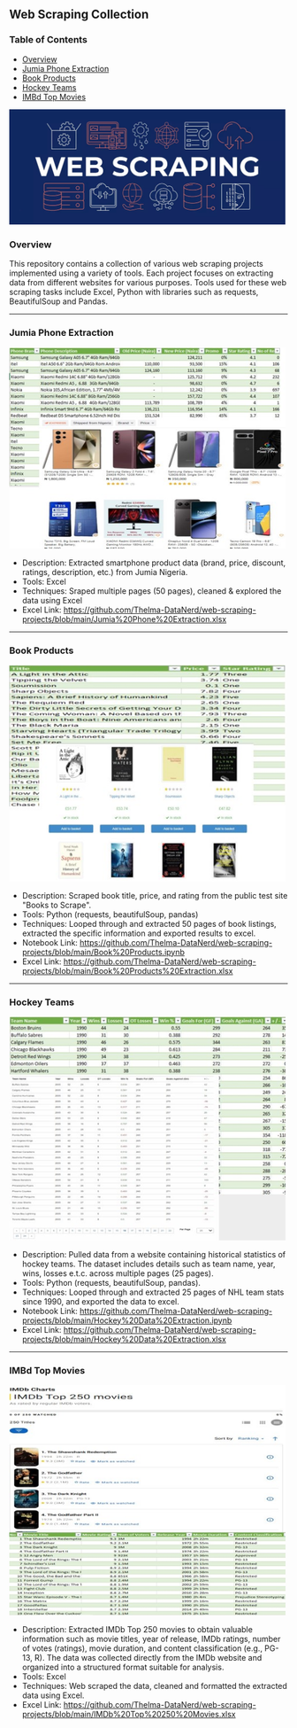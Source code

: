 ## Web Scraping Collection

### Table of Contents
- [Overview](#overview)
- [Jumia Phone Extraction](#jumia-phone-extraction)
- [Book Products](#book-products)
- [Hockey Teams](#hockey-teams)
- [IMBd Top Movies](#imbd-top-movies)



<img src="https://github.com/Thelma-DataNerd/web-scraping-projects/blob/main/Web%20Scraping%20Photo.jpg" width="500"/>

### Overview
This repository contains a collection of various web scraping projects implemented using a variety of tools. Each project focuses on extracting data from different websites for various purposes. Tools used for these web scraping tasks include Excel, Python with libraries such as requests, BeautifulSoup and Pandas. 

---
### Jumia Phone Extraction
<img src="https://raw.githubusercontent.com/Thelma-DataNerd/web-scraping-projects/main/Jumia%20Web%20Scrap.jpg" width="500"/>

- Description: Extracted smartphone product data (brand, price, discount, ratings, description, etc.) from Jumia Nigeria.
- Tools: Excel
- Techniques: Sraped multiple pages (50 pages), cleaned & explored the data using Excel
- Excel Link: https://github.com/Thelma-DataNerd/web-scraping-projects/blob/main/Jumia%20Phone%20Extraction.xlsx

---

### Book Products
<img src="https://raw.githubusercontent.com/Thelma-DataNerd/web-scraping-projects/main/Books%20Web%20Scrap.jpg" width="500"/>

-  Description: Scraped book title, price, and rating from the public test site "Books to Scrape".
- Tools: Python (requests, beautifulSoup, pandas)
- Techniques: Looped through and extracted 50 pages of book listings, extracted the specific information and exported results to excel.
- Notebook Link: https://github.com/Thelma-DataNerd/web-scraping-projects/blob/main/Book%20Products.ipynb
- Excel Link: https://github.com/Thelma-DataNerd/web-scraping-projects/blob/main/Book%20Products%20Extraction.xlsx

---

### Hockey Teams
<img src="https://raw.githubusercontent.com/Thelma-DataNerd/web-scraping-projects/main/Hockey%20Teams%20Web%20Scrap.jpg" width="500"/>

- Description: Pulled data from a website containing historical statistics of hockey teams. The dataset includes details such as team name, year, wins, losses e.t.c. across multiple pages (25 pages).
- Tools: Python (requests, beautifulSoup, pandas).
- Techniques: Looped through and extracted 25 pages of NHL team stats since 1990, and exported the data to excel.
- Notebook Link: https://github.com/Thelma-DataNerd/web-scraping-projects/blob/main/Hockey%20Data%20Extraction.ipynb
- Excel Link: https://github.com/Thelma-DataNerd/web-scraping-projects/blob/main/Hockey%20Data%20Extraction.xlsx

---

### IMBd Top Movies
<img src="https://raw.githubusercontent.com/Thelma-DataNerd/web-scraping-projects/main/Imbd%20Movies%20Web%20Scrap.jpg" width="500"/>

- Description: Extracted IMDb Top 250 movies to obtain valuable information such as movie titles, year of release, IMDb ratings, number of votes (ratings), movie duration, and content classification (e.g., PG-13, R). The data was collected directly from the IMDb website and organized into a structured format suitable for analysis.
- Tools: Excel
- Techniques: Web scraped the data, cleaned and formatted the extracted data using Excel.
- Excel Link: https://github.com/Thelma-DataNerd/web-scraping-projects/blob/main/IMDb%20Top%20250%20Movies.xlsx




